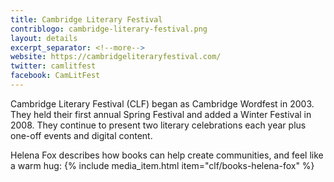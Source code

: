 ```yaml
---
title: Cambridge Literary Festival
contriblogo: cambridge-literary-festival.png
layout: details
excerpt_separator: <!--more-->
website: https://cambridgeliteraryfestival.com/
twitter: camlitfest
facebook: CamLitFest
---
```

Cambridge Literary Festival (CLF) began as Cambridge Wordfest in 2003. They held their first annual Spring Festival and added a Winter Festival in 2008. They continue to present two literary celebrations each year plus one-off events and digital content.
<!--more-->

Helena Fox describes how books can help create communities, and feel like a warm hug:
{% include media_item.html item="clf/books-helena-fox" %}